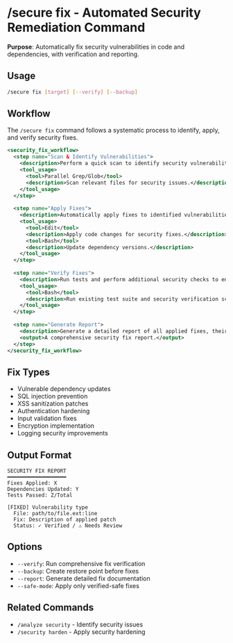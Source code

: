 # /secure fix - Automated Security Remediation Command

**Purpose**: Automatically fix security vulnerabilities in code and dependencies, with verification and reporting.

## Usage
```bash
/secure fix [target] [--verify] [--backup]
```

## Workflow

The `/secure fix` command follows a systematic process to identify, apply, and verify security fixes.

```xml
<security_fix_workflow>
  <step name="Scan & Identify Vulnerabilities">
    <description>Perform a quick scan to identify security vulnerabilities in the target code and its dependencies.</description>
    <tool_usage>
      <tool>Parallel Grep/Glob</tool>
      <description>Scan relevant files for security issues.</description>
    </tool_usage>
  </step>
  
  <step name="Apply Fixes">
    <description>Automatically apply fixes to identified vulnerabilities. This includes updating vulnerable dependencies and correcting insecure code patterns.</description>
    <tool_usage>
      <tool>Edit</tool>
      <description>Apply code changes for security fixes.</description>
      <tool>Bash</tool>
      <description>Update dependency versions.</description>
    </tool_usage>
  </step>
  
  <step name="Verify Fixes">
    <description>Run tests and perform additional security checks to ensure that the fixes have been successfully applied and have not introduced any regressions.</description>
    <tool_usage>
      <tool>Bash</tool>
      <description>Run existing test suite and security verification scripts.</description>
    </tool_usage>
  </step>
  
  <step name="Generate Report">
    <description>Generate a detailed report of all applied fixes, their verification status, and any remaining issues.</description>
    <output>A comprehensive security fix report.</output>
  </step>
</security_fix_workflow>
```

## Fix Types
- Vulnerable dependency updates
- SQL injection prevention
- XSS sanitization patches
- Authentication hardening
- Input validation fixes
- Encryption implementation
- Logging security improvements

## Output Format
```
SECURITY FIX REPORT
━━━━━━━━━━━━━━━━━━━
Fixes Applied: X
Dependencies Updated: Y
Tests Passed: Z/Total

[FIXED] Vulnerability type
  File: path/to/file.ext:line
  Fix: Description of applied patch
  Status: ✓ Verified / ⚠ Needs Review
```

## Options
- `--verify`: Run comprehensive fix verification
- `--backup`: Create restore point before fixes
- `--report`: Generate detailed fix documentation
- `--safe-mode`: Apply only verified-safe fixes

## Related Commands
- `/analyze security` - Identify security issues
- `/security harden` - Apply security hardening